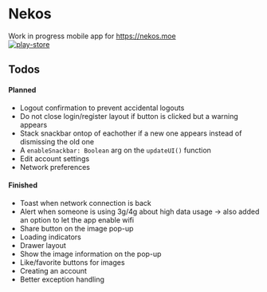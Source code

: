 # Nekos
Work in progress mobile app for https://nekos.moe \
[![play-store][playstore]](https://play.google.com/store/apps/details?id=xyz.kurozero.nekosmoe)

## Todos
#### Planned
- Logout confirmation to prevent accidental logouts
- Do not close login/register layout if button is clicked but a warning appears
- Stack snackbar ontop of eachother if a new one appears instead of dismissing the old one
- A `enableSnackbar: Boolean` arg on the `updateUI()` function
- Edit account settings
- Network preferences

#### Finished
- Toast when network connection is back
- Alert when someone is using 3g/4g about high data usage -> also added an option to let the app enable wifi
- Share button on the image pop-up
- Loading indicators
- Drawer layout
- Show the image information on the pop-up
- Like/favorite buttons for images
- Creating an account
- Better exception handling

[playstore]: https://b.catgirlsare.sexy/3lTD.png
